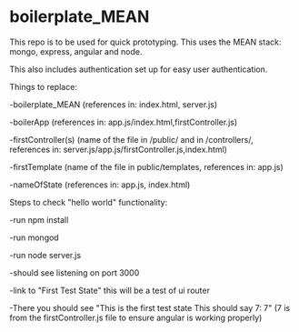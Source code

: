 # boilerplate_MEAN

This repo is to be used for quick prototyping. This uses the MEAN stack: mongo, express, angular and node.

This also includes authentication set up for easy user authentication.


Things to replace:

-boilerplate_MEAN (references in: index.html, server.js)

-boilerApp (references in: app.js/index.html,firstController.js)

-firstController(s) (name of the file in /public/ and in /controllers/, references in: server.js/app.js/firstController.js,index.html)

-firstTemplate (name of the file in public/templates, references in: app.js)

-nameOfState (references in: app.js, index.html)

Steps to check "hello world" functionality:

-run npm install

-run mongod

-run node server.js

-should see listening on port 3000

-link to "First Test State" this will be a test of ui router

-There you should see "This is the first test state This should say 7: 7" (7 is from the firstController.js file to ensure angular is working properly)
